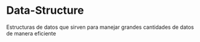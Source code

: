# Data-Structure
Estructuras de datos que sirven para manejar grandes cantidades de datos de manera eficiente
